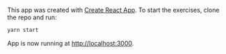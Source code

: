 This app was created with [Create React App](https://github.com/facebook/create-react-app). To start the exercises, clone the repo and run:

```sh
yarn start
```

App is now running at [http://localhost:3000](http://localhost:3000).
